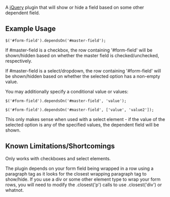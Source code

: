 A [jQuery](http://www.jquery.com/) plugin that will show or hide a field based on some other dependent field.

Example Usage
---------------

`$('#form-field').dependsOn('#master-field');`

If #master-field is a checkbox, the row containing '#form-field' will be shown/hidden based on whether the master field is checked/unchecked, respectively.

If #master-field is a select/dropdown, the row containing '#form-field' will be shown/hidden based on whether the selected option has a non-empty value.

You may additionally specify a conditional value or values:

`$('#form-field').dependsOn('#master-field', 'value');`

`$('#form-field').dependsOn('#master-field', ['value', 'value2']);`

This only makes sense when used with a select element - if the value of the selected option is any of the specified values, the dependent field will be shown.

Known Limitations/Shortcomings
---------------

Only works with checkboxes and select elements.

The plugin depends on your form field being wrapped in a row using a paragraph tag as it looks for the closest wrapping paragraph tag to show/hide. If you use a div or some other element type to wrap your form rows, you will need to modify the .closest('p') calls to use .closest('div') or whatnot.